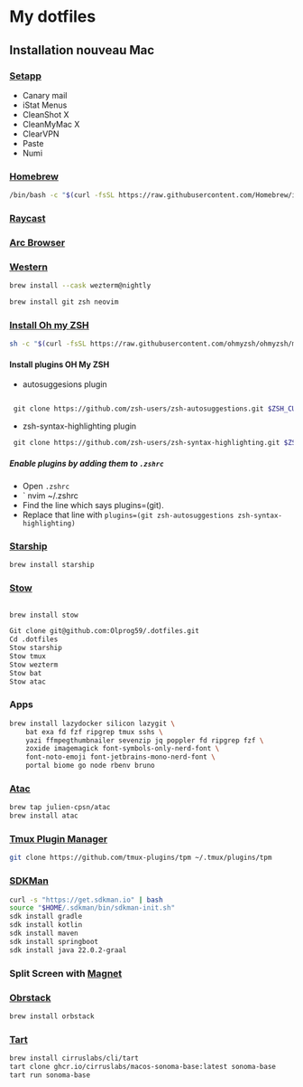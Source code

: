 # My dotfiles

## Installation nouveau Mac

### [Setapp](https://my.setapp.com/subscription)

- Canary mail
- iStat Menus
- CleanShot X
- CleanMyMac X
- ClearVPN
- Paste
- Numi

### [Homebrew](https://brew.sh)

```bash
/bin/bash -c "$(curl -fsSL https://raw.githubusercontent.com/Homebrew/install/HEAD/install.sh)"
```

### [Raycast](https://www.raycast.com)

### [Arc Browser](https://arc.net)

### [Western](https://wezfurlong.org/wezterm/index.html)

```bash
brew install --cask wezterm@nightly
```

```bash
brew install git zsh neovim
```

### [Install Oh my ZSH](https://ohmyz.sh/)

```bash
sh -c "$(curl -fsSL https://raw.githubusercontent.com/ohmyzsh/ohmyzsh/master/tools/install.sh)"
```

#### Install plugins OH My ZSH

- autosuggesions plugin

```bash

 git clone https://github.com/zsh-users/zsh-autosuggestions.git $ZSH_CUSTOM/plugins/zsh-autosuggestion

```

- zsh-syntax-highlighting plugin

```bash
 git clone https://github.com/zsh-users/zsh-syntax-highlighting.git $ZSH_CUSTOM/plugins/zsh-syntax-highlighting
```

##### Enable plugins by adding them to `.zshrc`

- Open `.zshrc`
- ` nvim ~/.zshrc
- Find the line which says plugins=(git).
- Replace that line with `plugins=(git zsh-autosuggestions zsh-syntax-highlighting)`

### [Starship](https://starship.rs/guide/)

```bash
brew install starship
```

### [Stow](https://www.gnu.org/software/stow/)

```bash

brew install stow
```

```bash
Git clone git@github.com:Olprog59/.dotfiles.git
Cd .dotfiles
Stow starship
Stow tmux
Stow wezterm
Stow bat
Stow atac
```

### Apps

```bash
brew install lazydocker silicon lazygit \
    bat exa fd fzf ripgrep tmux sshs \
    yazi ffmpegthumbnailer sevenzip jq poppler fd ripgrep fzf \
    zoxide imagemagick font-symbols-only-nerd-font \
    font-noto-emoji font-jetbrains-mono-nerd-font \
    portal biome go node rbenv bruno
```

### [Atac](https://github.com/Julien-cpsn/ATAC)

```bash
brew tap julien-cpsn/atac
brew install atac

```

### [Tmux Plugin Manager](https://github.com/tmux-plugins/tpm)

```bash
git clone https://github.com/tmux-plugins/tpm ~/.tmux/plugins/tpm
```

### [SDKMan](https://sdkman.io/)

```bash
curl -s "https://get.sdkman.io" | bash
source "$HOME/.sdkman/bin/sdkman-init.sh"
sdk install gradle
sdk install kotlin
sdk install maven
sdk install springboot
sdk install java 22.0.2-graal
```

### Split Screen with [Magnet](https://apps.apple.com/us/app/magnet/id441258766)

### [Obrstack](https://orbstack.dev/)

```bash
brew install orbstack
```

### [Tart](https://tart.run/)

```bash
brew install cirruslabs/cli/tart
tart clone ghcr.io/cirruslabs/macos-sonoma-base:latest sonoma-base
tart run sonoma-base
```
